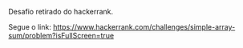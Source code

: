 Desafio retirado do hackerrank.

Segue o link: https://www.hackerrank.com/challenges/simple-array-sum/problem?isFullScreen=true